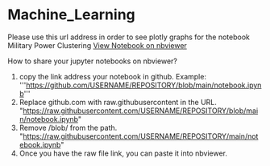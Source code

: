 # Machine_Learning
Please use this url address in order to see plotly graphs for the notebook Military Power Clustering
[View Notebook on nbviewer](https://nbviewer.org/github/sancarg/Machine_Learning/blob/master/MilitaryPowerClustering.ipynb)

How to share your jupyter notebooks on nbviewer?
 1. copy the link address your notebook in github. Example:    
    '''https://github.com/USERNAME/REPOSITORY/blob/main/notebook.ipynb'''
 2. Replace github.com with raw.githubusercontent in the URL.    
    "https://raw.githubusercontent.com/USERNAME/REPOSITORY/blob/main/notebook.ipynb"
 3. Remove /blob/ from the path.    
    "https://raw.githubusercontent.com/USERNAME/REPOSITORY/main/notebook.ipynb"
 4. Once you have the raw file link, you can paste it into nbviewer.
